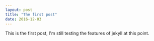 ```yaml
---
layout: post
title: "The first post"
date: 2016-12-03
---
```


This is the first post, I'm still testing the features of jekyll at this point.

